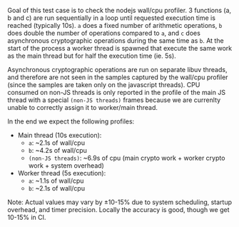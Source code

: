 Goal of this test case is to check the nodejs wall/cpu profiler.
3 functions (a, b and c) are run sequentially in a loop until requested execution time is reached (typically 10s).
`a` does a fixed number of arithmetic operations, `b` does double the number of operations compared to `a`, and `c` does asynchronous cryptographic operations during the same time as `b`.
At the start of the process a worker thread is spawned that execute the same work as the main thread but for half the execution time (ie. 5s).

Asynchronous cryptographic operations are run on separate libuv threads, and therefore are not seen in the samples captured by the wall/cpu profiler (since the samples are taken only on the javascript threads).
CPU consumed on non-JS threads is only reported in the profile of the main JS thread with a special `(non-JS threads)` frames because we are currenlty unable to correctly assign it to worker/main thread.

In the end we expect the following profiles:
* Main thread (10s execution): 
    * `a`: ~2.1s of wall/cpu
    * `b`: ~4.2s of wall/cpu
    * `(non-JS threads)`: ~6.9s of cpu (main crypto work + worker crypto work + system overhead)
* Worker thread (5s execution):
    * `a`: ~1.1s of wall/cpu
    * `b`: ~2.1s of wall/cpu

Note: Actual values may vary by ±10-15% due to system scheduling, startup overhead, and timer precision. 
Locally the accuracy is good, though we get 10-15% in CI.